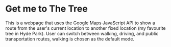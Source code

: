 # Get me to The Tree

This is a webpage that uses the Google Maps JavaScript API to show a route from the user's current location to another fixed location (my favourite tree in Hyde Park). User can switch between walking, driving, and public transportation routes, walking is chosen as the default mode.
